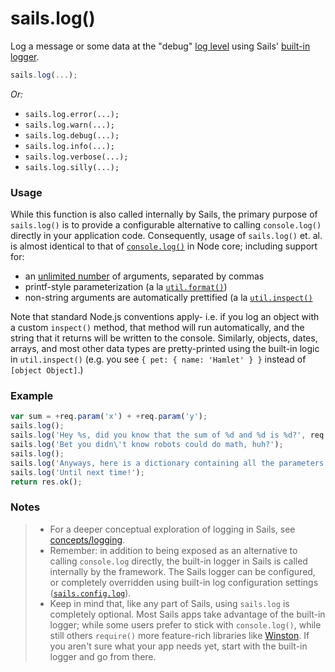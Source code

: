 # sails.log()

Log a message or some data at the "debug" [log level](http://preview.sailsjs.org/documentation/reference/configuration/sails-config-log) using Sails' [built-in logger](http://sailsjs.org/documentation/concepts/logging).


```javascript
sails.log(...);
```

_Or:_
+ `sails.log.error(...);`
+ `sails.log.warn(...);`
+ `sails.log.debug(...);`
+ `sails.log.info(...);`
+ `sails.log.verbose(...);`
+ `sails.log.silly(...);`



### Usage

While this function is also called internally by Sails, the primary purpose of `sails.log()` is to provide a configurable alternative to calling `console.log()` directly in your application code.  Consequently, usage of `sails.log()` et. al. is almost identical to that of [`console.log()`](https://nodejs.org/api/console.html#console_console_log_data) in Node core; including support for:
 - an [unlimited number](https://en.wikipedia.org/wiki/Variadic_function) of arguments, separated by commas
 - printf-style parameterization (a la [`util.format()`](https://nodejs.org/api/util.html#util_util_format_format))
 - non-string arguments are automatically prettified (a la [`util.inspect()`](https://nodejs.org/api/util.html#util_util_inspect_object_options)

Note that standard Node.js conventions apply- i.e. if you log an object with a custom `inspect()` method, that method will run automatically, and the string that it returns will be written to the console.  Similarly, objects, dates, arrays, and most other data types are pretty-printed using the built-in logic in `util.inspect()` (e.g. you see `{ pet: { name: 'Hamlet' } }` instead of `[object Object]`.)



### Example

```javascript
var sum = +req.param('x') + +req.param('y');
sails.log();
sails.log('Hey %s, did you know that the sum of %d and %d is %d?', req.param('name'), +req.param('x'), +req.param('y'), sum);
sails.log('Bet you didn\'t know robots could do math, huh?');
sails.log();
sails.log('Anyways, here is a dictionary containing all the parameters I received in this request:', req.allParams());
sails.log('Until next time!');
return res.ok();
```




### Notes
> - For a deeper conceptual exploration of logging in Sails, see [concepts/logging](http://sailsjs.org/documentation/concepts/logging).
> - Remember: in addition to being exposed as an alternative to calling `console.log` directly, the built-in logger in Sails is called internally by the framework.  The Sails logger can be configured, or completely overridden using built-in log configuration settings ([`sails.config.log`](http://sailsjs.org/documentation/reference/configuration/sails-config-log)).
> - Keep in mind that, like any part of Sails, using `sails.log` is completely optional.  Most Sails apps take advantage of the built-in logger; while some users prefer to stick with `console.log()`, while still others `require()` more feature-rich libraries like [Winston](https://www.npmjs.com/package/winston). If you aren't sure what your app needs yet, start with the built-in logger and go from there.

<docmeta name="displayName" value="sails.log()">
<docmeta name="pageType" value="method">

